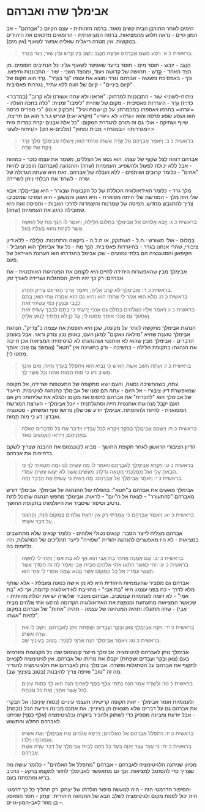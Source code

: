# אבימלך שרה ואברהם

הימים לאחר החורבן הבית קשים מאוד.
ברמה הזהותית - עצם הקיום כ"אברהם" - אב המון גויים - נראה תלוש מהמציאות.
ברמה המציאותית - הרומאים מדכאים את היהודים בנוקשות.
אין מטרה ריאלית שאליה אפשר לשאוף (אין מים).

> בראשית כ א: וַיִּסַּע מִשָּׁם אַבְרָהָם אַרְצָה הַנֶּגֶב וַיֵּשֶׁב בֵּין קָדֵשׁ וּבֵין שׁוּר; וַיָּגָר בִּגְרָר.  

הַנֶּגֶב - יובש - חוסר מים - חוסר בייעד שאפשר לשאוף אליו: כל הנתיבים חסומים.
מן הצד האחד - קָדֵשׁ - תחושה של קדושה ויעוד, ומהצד השני - שׁוּר - התבוננות וחיפוש.
וכך - באפס כח ומעשה - אברהם נגרר ומוצא את עצמו "גָר בִּגְרָר".
גְרָר הוא מקום של "קיום ביניים" - קיום של הווה ללא עתיד, נגררות פאסיבית.

<ניתוח-לשוני>
שׁוּר - התבוננות למרחוק: "אראנו ולא עתה אשורנו ולא קרוב" (במדבר כד:יז)
גְרָר - היגררות פאסיבית - מקום של שהיית "לימבו" זמנית: "כלה בחכה העלה - =יגרהו= בחרמו ויאספהו במכמרתו; על כן ישמח ויגיל" (חבקוק א:טו) "כי מפריס פרסה הוא ושסע שסע פרסה והוא =גרה= לא =יגר=" (ויקרא יא:ז)
שורש ג.ר.ר הוא גם חריצה, שיוף ושחיקה - אולי גם זה תורם להגדרת המקום: "כל אלה אבנים יקרת כמדות גזית =מגררות= =במגרה= מבית ומחוץ" (מלכים-א ז:ט)
</ניתוח-לשוני>

> בראשית כ ב: וַיֹּאמֶר אַבְרָהָם אֶל שָׂרָה אִשְׁתּוֹ אֲחֹתִי הִוא; וַיִּשְׁלַח אֲבִימֶלֶךְ מֶלֶךְ גְּרָר וַיִּקַּח אֶת שָׂרָה.  

אברהם דוהה לצל שקוף של עצמו.
הוא נסוג אל הצללים, משמר את עצמו כזכר - כמהות - אבל ללא יכולת לפעול ולהשפיע.
העממיות (שרה) וההנהגה (אברהם) הופכים להיות "אחים" - כלומר קרובים ושותפים - ללא הובלה של אברהם.
זאת היא שעתה הגדולה של שרה - לשרוד את הבלתי ניתן לשרידה.

מלך גרר - כלומר האידאולוגיה הכוללת של כל הקבוצות שבגרר - היא אֲבִי-מֶלֶךְ: אבא שלי היה מלך - המורשת שלי היתה מפוארת - היא העוגן והמשען - היא המרכז שמסביבו צריך להתגבש מחדש.
תפיסה של שמרנות והיצמדות לדרכי האבות - ותפיסה זאת היא שמובילה כרגע את העממיות (שרה).

> בראשית כ ג: וַיָּבֹא אֱלֹהִים אֶל אֲבִימֶלֶךְ בַּחֲלוֹם הַלָּיְלָה; וַיֹּאמֶר לוֹ הִנְּךָ מֵת עַל הָאִשָּׁה אֲשֶׁר לָקַחְתָּ וְהִוא בְּעֻלַת בָּעַל.  

בַּחֲלוֹם - אולי משורש י.ח.ל - השתוקק, או ח.ל.ה - ביקשה והתחננות.
הַלָּיְלָה - ללא דיון ציבורי, שהרי אנחנו בגרר - בהיגררות פאסיבית.
הִנְּךָ מֵת - כל עוד אבימלך הוא המוביל - הקיפאון והסטגנציה הם בלתי נמנעים - שכן אבימל בהגדרתו הוא הערצת האידאל של פעם.

אבימלך מבין שהאפשרות היחידה לחיים היא לקומם את המנהיגות האותנטית - את אברהם: רק כך יהיו חיים, הסתגלות ושרידה לאורך זמן.

> בראשית כ ד: וַאֲבִימֶלֶךְ לֹא קָרַב אֵלֶיהָ; וַיֹּאמַר אֲדֹנָי הֲגוֹי גַּם צַדִּיק תַּהֲרֹג.  
> בראשית כ ה: הֲלֹא הוּא אָמַר לִי אֲחֹתִי הִוא וְהִיא גַם הִוא אָמְרָה אָחִי הוּא; בְּתָם לְבָבִי וּבְנִקְיֹן כַּפַּי עָשִׂיתִי זֹאת.  
> בראשית כ ו: וַיֹּאמֶר אֵלָיו הָאֱלֹהִים בַּחֲלֹם גַּם אָנֹכִי יָדַעְתִּי כִּי בְתָם לְבָבְךָ עָשִׂיתָ זֹּאת וָאֶחְשֹׂךְ גַּם אָנֹכִי אוֹתְךָ מֵחֲטוֹ לִי; עַל כֵּן לֹא נְתַתִּיךָ לִנְגֹּעַ אֵלֶיהָ.  

הנהגת אבימלך מתקשה לוותר על מקומה, שכן היא תופסת את עצמה כ"צַדִּיק".
הנהגת אבימלך טוענת שהיא "מילאה וואקום" למען העם, באופן נכון צודק וראוי.
אבל בעומק הדברים - אבימלך מבין שהוא לא אותנטי ושהנהגתו לא לגיטימית: המציאות אכן חייבה את הנהגתו בתקופת הלילה - בחשיכה - ורק בחשיכה אין "חטא" (וָאֶחְשֹׂךְ גַּם אָנֹכִי אוֹתְךָ מֵחֲטוֹ לִי).

> בראשית כ ז: וְעַתָּה הָשֵׁב אֵשֶׁת הָאִישׁ כִּי נָבִיא הוּא וְיִתְפַּלֵּל בַּעַדְךָ וֶחְיֵה; וְאִם אֵינְךָ מֵשִׁיב דַּע כִּי מוֹת תָּמוּת אַתָּה וְכָל אֲשֶׁר לָךְ.  

עתה, כשהחשיכה נסוגה, והעם יוצא מתקופה של התעטפות ושרידה, אל תקופה שמאפשרת דיון ציבורי - אל היום - עתה תם זמנו של אבימלך כהנהגה לגיטימית.
הייעוד של אבימלך הוא "להכריח" את אברהם לתפוס את מקומו ולמלא את שליחותו: רק אם העם יקבל מנהיגות אותנטית חייה וסתגלתנית - יוכל אבימלך - הערצת המורשת המפוארת - לחיות ולהתפתח.
אבימלך יודע שכישלון פרושו סוף המשחק - סטגנציה ואבדון: דַּע כִּי מוֹת תָּמוּת.

> בראשית כ ח: וַיַּשְׁכֵּם אֲבִימֶלֶךְ בַּבֹּקֶר וַיִּקְרָא לְכָל עֲבָדָיו וַיְדַבֵּר אֶת כָּל הַדְּבָרִים הָאֵלֶּה בְּאָזְנֵיהֶם; וַיִּירְאוּ הָאֲנָשִׁים מְאֹד.  

הדיון הציבורי הראשון לאחר תקופת החושך - מביא לקונצנזוס את ההבנה שצריך לשקם בדחיפות את אברהם.

> בראשית כ ט: וַיִּקְרָא אֲבִימֶלֶךְ לְאַבְרָהָם וַיֹּאמֶר לוֹ מֶה עָשִׂיתָ לָּנוּ וּמֶה חָטָאתִי לָךְ כִּי הֵבֵאתָ עָלַי וְעַל מַמְלַכְתִּי חֲטָאָה גְדֹלָה: מַעֲשִׂים אֲשֶׁר לֹא יֵעָשׂוּ עָשִׂיתָ עִמָּדִי.  
> בראשית כ י: וַיֹּאמֶר אֲבִימֶלֶךְ אֶל אַבְרָהָם: מָה רָאִיתָ כִּי עָשִׂיתָ אֶת הַדָּבָר הַזֶּה.  

אבימלך מאשים את אברהם ב"חטא": בהפלת עול ההנהגה על אבימלך.
אבימלך דורש מאברהם "להתעורר" - לצאת אל ה"יום" - לראות.
אבימלך מחפש הנהגה שתוכל לתת נרטיב וסיפור שיסביר את היעלמותו בתקופת החושך.

> בראשית כ יא: וַיֹּאמֶר אַבְרָהָם כִּי אָמַרְתִּי רַק אֵין יִרְאַת אֱלֹהִים בַּמָּקוֹם הַזֶּה; וַהֲרָגוּנִי עַל דְּבַר אִשְׁתִּי.  

אברהם מצליח לייצר הסבר:
קנאים נטולי אלוהים - כלומר קנאים שלא מתחשבים במציאות - לא היו מאפשרים להנהגה יהודית "שפוייה" לייצר תהליכים של הסתגלות, והיו נלחמים בה.

> בראשית כ יב: וְגַם אָמְנָה אֲחֹתִי בַת אָבִי הִוא אַךְ לֹא בַת אִמִּי; וַתְּהִי לִי לְאִשָּׁה.  
> בראשית כ יג: וַיְהִי כַּאֲשֶׁר הִתְעוּ אֹתִי אֱלֹהִים מִבֵּית אָבִי וָאֹמַר לָהּ זֶה חַסְדֵּךְ אֲשֶׁר תַּעֲשִׂי עִמָּדִי: אֶל כָּל הַמָּקוֹם אֲשֶׁר נָבוֹא שָׁמָּה אִמְרִי לִי אָחִי הוּא.  

אברהם גם מסביר שהעממיות היהודית היא לא מן אישה כנועה ומובלת - אלא שותף מלא לדרך - כח בפני עצמו: היא "בַת אָבִי" - מחוייבת לאידאולוגיה קדומה, אך לא "בַת אִמִּי" - לא דומה לעממיות שמסביב.
אברהם מסביר שלשרה יש את יכולת מהותית - שכאשר המציאות מתעתעת ומנפצת את האידאולוגיה הקדומה (הִתְעוּ אֹתִי אֱלֹהִים מִבֵּית אָבִי) - שרה תתעלה ותהיה המנהיגה של עצמה - תהיה "אחות" של אברהם במקום להיות "אשתו".

> בראשית כ יד: וַיִּקַּח אֲבִימֶלֶךְ צֹאן וּבָקָר וַעֲבָדִים וּשְׁפָחֹת וַיִּתֵּן לְאַבְרָהָם; וַיָּשֶׁב לוֹ אֵת שָׂרָה אִשְׁתּוֹ.  
> בראשית כ טו: וַיֹּאמֶר אֲבִימֶלֶךְ הִנֵּה אַרְצִי לְפָנֶיךָ: בַּטּוֹב בְּעֵינֶיךָ שֵׁב.  

אבימלך נותן לאברהם לגיטימציה: אבימלך מייצר קונצנזוס שבו כל הקבוצות והזרמים בעם (צֹאן וּבָקָר וַעֲבָדִים וּשְׁפָחֹת) יקבלו את מרותו של אברהם. אין לגיטימציה לקנאים לתקוף את אברהם על הסתגלות ופשרה.
אבימלך נותן לאברהם את הלגיטימציה להגדיר מה זה "טוב" ואיפה צריך להיבנות (בַּטּוֹב בְּעֵינֶיךָ שֵׁב).

> בראשית כ טז: וּלְשָׂרָה אָמַר הִנֵּה נָתַתִּי אֶלֶף כֶּסֶף לְאָחִיךְ הִנֵּה הוּא לָךְ כְּסוּת עֵינַיִם לְכֹל אֲשֶׁר אִתָּךְ; וְאֵת כֹּל וְנֹכָחַת.  

ולעממיות אומר אבימלך - זאת תקופה קריטית: תעצמי עיניים (כְּסוּת עֵינַיִם): אל תבקרי את אברהם גם על דברים שלא מוצאים חן בעינייך. את אמנם מבינה ויודעת הכל (נֹכָחַת) - אבל יודעת ומבינה מספיק כדי לשתוק ולהכיר ביוקרה ובלגיטימציה (אֶלֶף כֶּסֶף) שניתנו לאברהם החלש והתשוש.

> בראשית כ יז: וַיִּתְפַּלֵּל אַבְרָהָם אֶל הָאֱלֹהִים; וַיִּרְפָּא אֱלֹהִים אֶת אֲבִימֶלֶךְ וְאֶת אִשְׁתּוֹ וְאַמְהֹתָיו וַיֵּלֵדוּ.  
> בראשית כ יח: כִּי עָצֹר עָצַר יְהוָה בְּעַד כָּל רֶחֶם לְבֵית אֲבִימֶלֶךְ עַל דְּבַר שָׂרָה אֵשֶׁת אַבְרָהָם.  

מכיוון שניתנה הלגיטימציה לאברהם - אברהם "מתפלל אל האלהים" - כלומר עושה מה שצריך כדי להסתגל למציאות.
וכך גם מתאפשר לאבימלך לחזור למקומו ברקע - כרכיב בריא ומתפתח בעם.

והסיפור הדרמטי הזה - היה למעשה סיפור הולדתו של יצחק: רק תהליך כל כך דרמטי היה יכול לפנות מקום ולגיטימציה לשלב הבא של ההנהגה היהודית: יִצְחָק - חסר הפאסון - בן מוזר לאב-המון-גויים.


